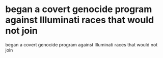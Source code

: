 # began a covert genocide program against Illuminati races that would not join

began a covert genocide program against Illuminati races that would not join